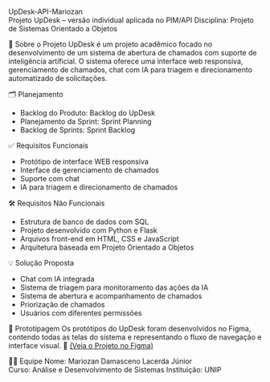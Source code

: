 UpDesk-API-Mariozan  
Projeto UpDesk – versão individual aplicada no PIM/API
Disciplina: Projeto de Sistemas Orientado a Objetos

📖 Sobre o Projeto
UpDesk é um projeto acadêmico focado no desenvolvimento de um sistema de abertura de chamados com suporte de inteligência artificial.
O sistema oferece uma interface web responsiva, gerenciamento de chamados, chat com IA para triagem e direcionamento automatizado de solicitações.    

🗂 Planejamento
- Backlog do Produto: Backlog do UpDesk  
- Planejamento da Sprint: Sprint Planning  
- Backlog de Sprints: Sprint Backlog  

✅ Requisitos Funcionais
- Protótipo de interface WEB responsiva  
- Interface de gerenciamento de chamados  
- Suporte com chat   
- IA para triagem e direcionamento de chamados  

🛠 Requisitos Não Funcionais
- Estrutura de banco de dados com SQL  
- Projeto desenvolvido com Python e Flask  
- Arquivos front-end em HTML, CSS e JavaScript  
- Arquitetura baseada em Projeto Orientado a Objetos  
 
💡 Solução Proposta  
- Chat com IA integrada
- Sistema de triagem para monitoramento das ações da IA
- Sistema de abertura e acompanhamento de chamados
- Priorização de chamados
- Usuários com diferentes permissões


🎨 Prototipagem 
Os protótipos do UpDesk foram desenvolvidos no Figma, contendo todas as telas do sistema e representando o fluxo de navegação e interface visual. 
🔗 [(Veja o Projeto no Figma)](https://www.figma.com/design/E1MoJEdet6K1CZIIEW0vfm/UpDesk?node-id=294-3&t=YVfI6JaDnaV6bH2t-0)



🧑‍💻 Equipe 
Nome: Mariozan Damasceno Lacerda Júnior  
Curso: Análise e Desenvolvimento de Sistemas 
Instituição: UNIP 
